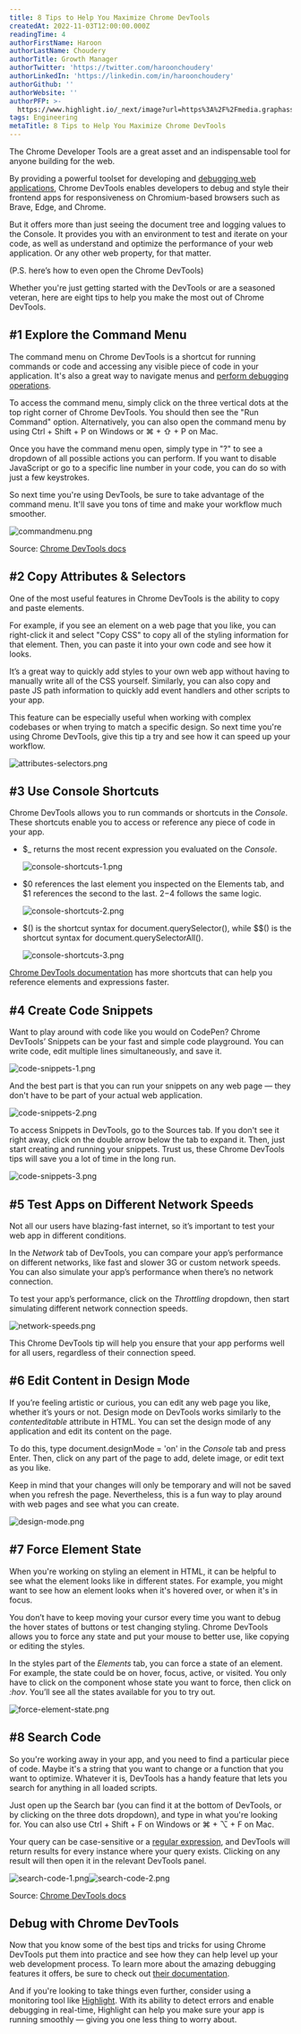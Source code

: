 ```yaml
---
title: 8 Tips to Help You Maximize Chrome DevTools
createdAt: 2022-11-03T12:00:00.000Z
readingTime: 4
authorFirstName: Haroon
authorLastName: Choudery
authorTitle: Growth Manager
authorTwitter: 'https://twitter.com/haroonchoudery'
authorLinkedIn: 'https://linkedin.com/in/haroonchoudery'
authorGithub: ''
authorWebsite: ''
authorPFP: >-
  https://www.highlight.io/_next/image?url=https%3A%2F%2Fmedia.graphassets.com%2FfKKhW39R0SE2hTIalLzG&w=1920&q=75
tags: Engineering
metaTitle: 8 Tips to Help You Maximize Chrome DevTools
---
```


The Chrome Developer Tools are a great asset and an indispensable tool for anyone building for the web.

By providing a powerful toolset for developing and [debugging web applications](https://www.highlight.io/blog/the-debugging-process-and-techniques-for-web-applications-part-2-2 "https://www.highlight.io/blog/the-debugging-process-and-techniques-for-web-applications-part-2-2"), Chrome DevTools enables developers to debug and style their frontend apps for responsiveness on Chromium-based browsers such as Brave, Edge, and Chrome.

But it offers more than just seeing the document tree and logging values to the Console. It provides you with an environment to test and iterate on your code, as well as understand and optimize the performance of your web application. Or any other web property, for that matter.

(P.S. here’s how to even open the Chrome DevTools)

Whether you're just getting started with the DevTools or are a seasoned veteran, here are eight tips to help you make the most out of Chrome DevTools.

## #1 Explore the Command Menu

The command menu on Chrome DevTools is a shortcut for running commands or code and accessing any visible piece of code in your application. It's also a great way to navigate menus and [perform debugging operations](https://www.highlight.io/blog/the-debugging-process-and-techniques-for-web-applications-part-1-2 "https://www.highlight.io/blog/the-debugging-process-and-techniques-for-web-applications-part-1-2").

To access the command menu, simply click on the three vertical dots at the top right corner of Chrome DevTools. You should then see the "Run Command" option. Alternatively, you can also open the command menu by using Ctrl + Shift + P on Windows or ⌘ + ⇧ + P on Mac.

Once you have the command menu open, simply type in "?" to see a dropdown of all possible actions you can perform. If you want to disable JavaScript or go to a specific line number in your code, you can do so with just a few keystrokes.

So next time you're using DevTools, be sure to take advantage of the command menu. It'll save you tons of time and make your workflow much smoother.

![commandmenu.png](https://media.graphassets.com/2eth1bV5SImHHa78L7px "commandmenu.png")

Source: [Chrome DevTools docs](https://developer.chrome.com/docs/devtools/command-menu/ "https://developer.chrome.com/docs/devtools/command-menu/")

## #2 Copy Attributes & Selectors

One of the most useful features in Chrome DevTools is the ability to copy and paste elements.

For example, if you see an element on a web page that you like, you can right-click it and select "Copy CSS" to copy all of the styling information for that element. Then, you can paste it into your own code and see how it looks.

It’s a great way to quickly add styles to your own web app without having to manually write all of the CSS yourself. Similarly, you can also copy and paste JS path information to quickly add event handlers and other scripts to your app.

This feature can be especially useful when working with complex codebases or when trying to match a specific design. So next time you're using Chrome DevTools, give this tip a try and see how it can speed up your workflow.

![attributes-selectors.png](https://media.graphassets.com/L4III95oRmG39VW4pLHt "attributes-selectors.png")

<BlogCallToAction />

## #3 Use Console Shortcuts

Chrome DevTools allows you to run commands or shortcuts in the _Console_. These shortcuts enable you to access or reference any piece of code in your app.

-   $\_ returns the most recent expression you evaluated on the _Console_.

    ![console-shortcuts-1.png](https://media.graphassets.com/HTMlYYn5TIaYrBWQW9Re "console-shortcuts-1.png")


-   $0 references the last element you inspected on the Elements tab, and $1 references the second to the last. $2-$4 follows the same logic.

    ![console-shortcuts-2.png](https://media.graphassets.com/EneFX000Qw6xUaJ5dIko "console-shortcuts-2.png")


-   $() is the shortcut syntax for document.querySelector(), while $$() is the shortcut syntax for document.querySelectorAll().

    ![console-shortcuts-3.png](https://media.graphassets.com/HZ6Msf7PQGuxktOcJgWv "console-shortcuts-3.png")

[Chrome DevTools documentation](https://developer.chrome.com/docs/devtools/console/utilities/ "https://developer.chrome.com/docs/devtools/console/utilities/") has more shortcuts that can help you reference elements and expressions faster.

## #4 Create Code Snippets

Want to play around with code like you would on CodePen? Chrome DevTools’ Snippets can be your fast and simple code playground. You can write code, edit multiple lines simultaneously, and save it.

![code-snippets-1.png](https://media.graphassets.com/9G3kAxzQQ820gckSMAPg "code-snippets-1.png")

And the best part is that you can run your snippets on any web page — they don't have to be part of your actual web application.

![code-snippets-2.png](https://media.graphassets.com/00lWNL9sRMqiqebSmyXh "code-snippets-2.png")

To access Snippets in DevTools, go to the Sources tab. If you don't see it right away, click on the double arrow below the tab to expand it. Then, just start creating and running your snippets. Trust us, these Chrome DevTools tips will save you a lot of time in the long run.

![code-snippets-3.png](https://media.graphassets.com/16Ozd11TSRWvM1waUwqT "code-snippets-3.png")

## #5 Test Apps on Different Network Speeds

Not all our users have blazing-fast internet, so it’s important to test your web app in different conditions.

In the _Network_ tab of DevTools, you can compare your app’s performance on different networks, like fast and slower 3G or custom network speeds. You can also simulate your app’s performance when there’s no network connection.

To test your app’s performance, click on the _Throttling_ dropdown, then start simulating different network connection speeds.

![network-speeds.png](https://media.graphassets.com/EiLd3qkPRjKCho01U3gf "network-speeds.png")

This Chrome DevTools tip will help you ensure that your app performs well for all users, regardless of their connection speed.

## #6 Edit Content in Design Mode

If you’re feeling artistic or curious, you can edit any web page you like, whether it’s yours or not. Design mode on DevTools works similarly to the _contenteditable_ attribute in HTML. You can set the design mode of any application and edit its content on the page.

To do this, type document.designMode = 'on' in the _Console_ tab and press Enter. Then, click on any part of the page to add, delete image, or edit text as you like.

Keep in mind that your changes will only be temporary and will not be saved when you refresh the page. Nevertheless, this is a fun way to play around with web pages and see what you can create.

![design-mode.png](https://media.graphassets.com/JadO0Ll2R0K7tAsOJCgM "design-mode.png")

## #7 Force Element State

When you're working on styling an element in HTML, it can be helpful to see what the element looks like in different states. For example, you might want to see how an element looks when it's hovered over, or when it's in focus.

You don’t have to keep moving your cursor every time you want to debug the hover states of buttons or test changing styling. Chrome DevTools allows you to force any state and put your mouse to better use, like copying or editing the styles.

In the styles part of the _Elements_ tab, you can force a state of an element. For example, the state could be on hover, focus, active, or visited. You only have to click on the component whose state you want to force, then click on _:hov_. You’ll see all the states available for you to try out.

![force-element-state.png](https://media.graphassets.com/ZYss1ePKSXWi6XaR4r1W "force-element-state.png")

## #8 Search Code

So you're working away in your app, and you need to find a particular piece of code. Maybe it's a string that you want to change or a function that you want to optimize. Whatever it is, DevTools has a handy feature that lets you search for anything in all loaded scripts.

Just open up the Search bar (you can find it at the bottom of DevTools, or by clicking on the three dots dropdown), and type in what you're looking for. You can also use Ctrl + Shift + F on Windows or ⌘ + ⌥ + F on Mac.

Your query can be case-sensitive or a [regular expression](https://learn.microsoft.com/en-us/dotnet/standard/base-types/regular-expression-language-quick-reference "https://learn.microsoft.com/en-us/dotnet/standard/base-types/regular-expression-language-quick-reference"), and DevTools will return results for every instance where your query exists. Clicking on any result will then open it in the relevant DevTools panel.

![search-code-1.png](https://media.graphassets.com/BYt8y6DiQ1ChD4V3PJPf "search-code-1.png")![search-code-2.png](https://media.graphassets.com/8gETneWHSJe4p1GFI1jq "search-code-2.png")

Source: [Chrome DevTools docs](https://developer.chrome.com/docs/devtools/search/ "https://developer.chrome.com/docs/devtools/search/")

## Debug with Chrome DevTools

Now that you know some of the best tips and tricks for using Chrome DevTools put them into practice and see how they can help level up your web development process. To learn more about the amazing debugging features it offers, be sure to check out [their documentation](https://developer.chrome.com/docs/devtools/ "https://developer.chrome.com/docs/devtools/").

And if you're looking to take things even further, consider using a monitoring tool like [Highlight](https://www.highlight.io/ "https://www.highlight.io/"). With its ability to detect errors and enable debugging in real-time, Highlight can help you make sure your app is running smoothly — giving you one less thing to worry about.
